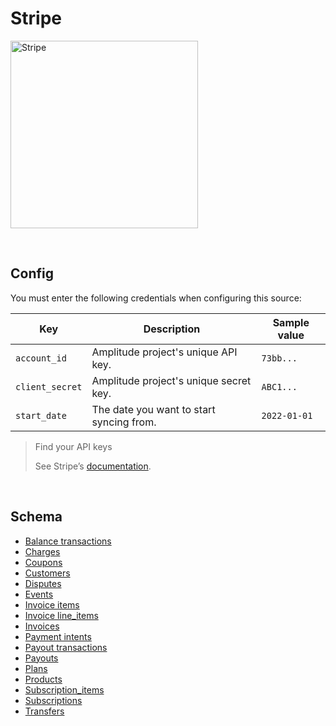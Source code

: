 # Stripe

<img
  alt="Stripe"
  src="https://upload.wikimedia.org/wikipedia/commons/thumb/b/ba/Stripe_Logo%2C_revised_2016.svg/2560px-Stripe_Logo%2C_revised_2016.svg.png"
  width="300"
/>

<br />

## Config

You must enter the following credentials when configuring this source:

| Key | Description | Sample value
| --- | --- | --- |
| `account_id` | Amplitude project's unique API key. | `73bb...` |
| `client_secret` | Amplitude project's unique secret key. | `ABC1...` |
| `start_date` | The date you want to start syncing from. | `2022-01-01` |

> Find your API keys
>
> See Stripe’s [documentation](https://stripe.com/docs/keys).

<br />

## Schema

- [Balance transactions](./schemas/balance_transactions.json)
- [Charges](./schemas/charges.json)
- [Coupons](./schemas/coupons.json)
- [Customers](./schemas/customers.json)
- [Disputes](./schemas/disputes.json)
- [Events](./schemas/events.json)
- [Invoice items](./schemas/invoice_items.json)
- [Invoice line_items](./schemas/invoice_line_items.json)
- [Invoices](./schemas/invoices.json)
- [Payment intents](./schemas/payment_intents.json)
- [Payout transactions](./schemas/payout_transactions.json)
- [Payouts](./schemas/payouts.json)
- [Plans](./schemas/plans.json)
- [Products](./schemas/products.json)
- [Subscription_items](./schemas/subscription_items.json)
- [Subscriptions](./schemas/subscriptions.json)
- [Transfers](./schemas/transfers.json)

<br />
